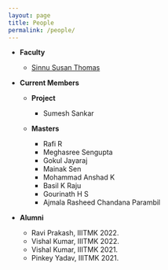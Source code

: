 ```yaml
---
layout: page
title: People
permalink: /people/
---
```

* **Faculty**
  <br/>
  * [Sinnu Susan Thomas](https://sinnuthomas.github.io/bio/)

* **Current Members**
  <br/>
  * **Project**
    <br/>
    * Sumesh Sankar

  * **Masters**
    <br/>
    * Rafi R
    * Meghasree Sengupta
    * Gokul Jayaraj
    * Mainak Sen
    * Mohammad Anshad K
    * Basil K Raju
    * Gourinath H S
    * Ajmala Rasheed Chandana Parambil 
    
* **Alumni**
  <br/>  
  * Ravi Prakash, IIITMK 2022.
  * Vishal Kumar, IIITMK 2022.
  * Vishal Kumar, IIITMK 2021.
  * Pinkey Yadav, IIITMK 2021. 
